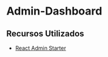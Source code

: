 # Admin-Dashboard

## Recursos Utilizados

- [React Admin Starter](https://github.com/safak/react-admin-ui/tree/starter)
